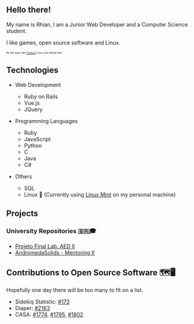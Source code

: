## Hello there!

My name is Rhian, I am a Junior Web Developer and a Computer Science student.

I like games, open source software and Linux.

<sub><sup><sub><sup>By the way I like [Touhou](https://media1.tenor.com/images/50ead60764442fd6304067bac5377027/tenor.gif) if you care about that</sup></sub></sup></sub>

## Technologies

* Web Development
  * Ruby on Rails
  * Vue.js
  * JQuery

* Programming Languages
  * Ruby
  * JavaScript
  * Python
  * C
  * Java
  * C#

* Others
  * SQL
  * Linux 💛 (Currently using [Linux Mint](https://linuxmint.com/) on my personal machine)

## Projects
### University Repositories 🇧🇷🎓
  * [Projeto Final Lab. AED II](https://github.com/rhian-cs/Projeto_final_LAEDII)
  * [AndromedaSolids - Mentoring II](https://github.com/rhian-cs/AndromedaSolids)

## Contributions to Open Source Software 🗺️🖥️
Hopefully one day there will be too many to fit on a list.
  * Sidekiq Statistic: [#173](https://github.com/davydovanton/sidekiq-statistic/pull/173)
  * Diaper: [#2163](https://github.com/rubyforgood/diaper/pull/2163)
  * CASA: [#1774](https://github.com/rubyforgood/casa/pull/1774), [#1795](https://github.com/rubyforgood/casa/pull/1795), [#1802](https://github.com/rubyforgood/casa/pull/1802)

